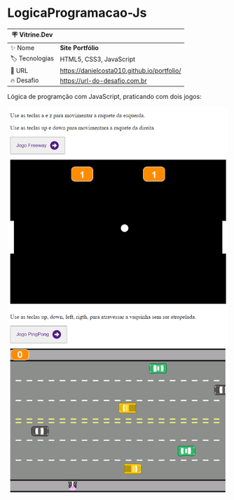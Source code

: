 # LogicaProgramacao-Js


| :placard: Vitrine.Dev |     |
| -------------  | --- |
| :sparkles: Nome        | **Site Portfólio**
| :label: Tecnologias | HTML5, CSS3, JavaScript
| :rocket: URL         | https://danielcosta010.github.io/portfolio/
| :fire: Desafio     | https://url-do-desafio.com.br

<!-- Inserir imagem com a #vitrinedev ao final do link -->
 Lógica de programção com JavaScript, praticando com dois jogos:
 
 <img width="600" src="https://github.com/danielcosta010/LogicaProgramacao-Js/blob/main/img/capaPingPong.png" alt="capa jogo PingPong">
 
 <img width="600" src="https://github.com/danielcosta010/LogicaProgramacao-Js/blob/main/img/capaFreeWay.png" alt="capa jogo FreeWay">

